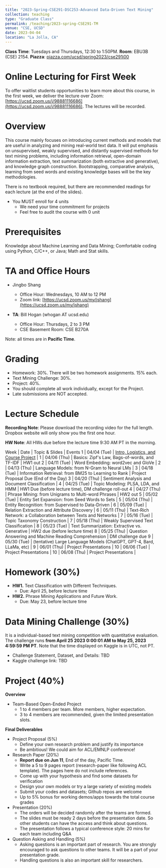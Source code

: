 ```yaml
---
title: "2023-Spring-CSE291-DSC253-Advanced Data-Driven Text Mining"
collection: teaching
type: "Graduate Class"
permalink: /teaching/2023-spring-CSE291-TM
venue: "CSE, UCSD"
date: 2023-04-04
location: "La Jolla, CA"
---
```


**Class Time**: Tuesdays and Thursdays, 12:30 to 1:50PM.  **Room**: EBU3B (CSE) 2154.  **Piazza**: [piazza.com/ucsd/spring2023/cse291i00](https://piazza.com/ucsd/spring2023/cse291i00)


Online Lecturing for First Week
======

To offer waitlist students opportunities to learn more about this course, in the first week, we deliver the lecture over Zoom: [https://ucsd.zoom.us/j/98881116686](https://ucsd.zoom.us/j/98881116686). The lectures will be recorded. 

Overview
======

This course mainly focuses on introducing current methods and models that are useful in analyzing and mining real-world text data. It will put emphasis on unsupervised, weakly supervised, and distantly supervised methods for text mining problems, including information retrieval, open-domain information extraction, text summarization (both extractive and generative), and knowledge graph construction. Bootstrapping, comparative analysis, learning from seed words and existing knowledge bases will be the key methodologies.

There is no textbook required, but there are recommended readings for each lecture (at the end of the slides).

- You MUST enroll for 4 units
    - We need your time commitment for projects
    - Feel free to audit the course with 0 unit


Prerequisites
======

Knowledge about Machine Learning and Data Mining; Comfortable coding using Python, C/C++, or Java; Math and Stat skills.

TA and Office Hours
======

- Jingbo Shang
    - Office Hour: Wednesdays, 10 AM to 12 PM
    - Zoom link: [https://ucsd.zoom.us/my/jshang](https://ucsd.zoom.us/my/jshang)

- **TA**: Bill Hogan (whogan AT ucsd.edu)
    - Office Hour: Thursdays, 2 to 3 PM
    - CSE Basement Room: CSE B270A

Note: all times are in **Pacific Time**.

Grading
======

- Homework: 30%. There will be two homework assignments. 15% each. 
- Text Mining Challenge: 30%.
- Project: 40%.
- You should complete all work individually, except for the Project.
- Late submissions are NOT accepted.

Lecture Schedule
======

**Recording Note**: Please download the recording video for the full length. Dropbox website will only show you the first one hour.

**HW Note**: All HWs due before the lecture time 9:30 AM PT in the morning. 

Week | Date        | Topic & Slides                                                  | Events
1    | 04/04 (Tue) | [Intro, Logistics, and Course Project](https://www.dropbox.com/sh/nszfnsi4jendkch/AADGxuRRC_vSkp7bXCKQRE7Da?dl=0) |
1    | 04/06 (Thu) | Basics: Zipf's Law, Bags-of-words, and TF-IDF | HW1 out
2    | 04/11 (Tue) | Word Embedding: word2vec and GloVe |
2    | 04/13 (Thu) | Language Models: from N-Gram to Neural LMs |
3    | 04/18 (Tue) | Information Retrieval: from BM25 to Learning to Rank | Project Proposal Due (End of the Day)
3    | 04/20 (Thu) | Sentiment Analysis and Document Classification |
4    | 04/25 (Tue) | Topic Modeling: PLSA, LDA, and HMM | HW1 Due (before lecture time), DM challenge roll-out
4    | 04/27 (Thu) | Phrase Mining: from Unigrams to Multi-word Phrases | HW2 out
5    | 05/02 (Tue) | Entity Set Expansion: from Seed Words to Sets |
5    | 05/04 (Thu) | Entity Recognition: from Supervised to Data-Driven |
6    | 05/09 (Tue) | Relation Extraction and Attribute Discovery |
6    | 05/11 (Thu) | Text-Rich Network: a Collaboration between Texts and Networks |
7    | 05/16 (Tue) | Topic Taxonomy Construction |
7    | 05/18 (Thu) | Weakly Supervised Text Classification |
8    | 05/23 (Tue) | Text Summarization: Extractive vs. Generative | HW2 due (before lecture time)
8    | 05/25 (Thu) | Question Answering and Machine Reading Comprehension | DM challenge due
9    | 05/30 (Tue) | (tentative) Large Language Models (ChatGPT, GPT-4, Bard, LLaMa, etc) | 
9    | 06/01 (Thu) | Project Presentations                                           |
10   | 06/06 (Tue) | Project Presentations                                           |
10   | 06/08 (Thu) | Project Presentations                                           |

Homework (30%)
======

- **HW1.** Text Classification with Different Techniques. 
    - Due: April 25, before lecture time
- **HW2.** Phrase Mining Applications and Future Work. 
    - Due: May 23, before lecture time

Data Mining Challenge (30%)
======

It is a individual-based text mining competition with quantitative evaluation. 
The challenge runs **from April 25 2023 0:00:01 AM to May 25, 2023 4:59:59 PM PT**. Note that the time displayed on Kaggle is in UTC, not PT.

- Challenge Statement, Dataset, and Details: TBD
- Kaggle challenge link: TBD

Project (40%)
======

**Overview**
- Team-Based Open-Ended Project
    - 1 to 4 members per team. More members, higher expectation.
    - 3 to 4 members are recommended, given the limited presentation slots.

**Final Deliverables**
- Project Proposal (5%)
    - Define your own research problem and justify its importance
    - Be ambitious! We could aim for ACL/EMNLP conference!
- Research Paper (20%)
    - **Report due on Jun 11**, End of the day, Pacific Time. 
    - Write a 5 to 9 pages report (research-paper like following ACL template). The pages here do not include references.
    - Come up with your hypothesis and find some datasets for verification
    - Design your own models or try a large variety of existing models
    - Submit your codes and datasets; Github repos are welcome
    - Up to 5% bonus for working demos/apps towards the total course grades
- Presentation (20%)
    - The orders will be decided randomly after the teams are formed.
    - The slides must be ready 2 days before the presentation date. So other students can have the access and think about questions.
    - The presentation follows a typical conference style: 20 mins for each team including Q&A
- Question Asking and Handling (5%)
    - Asking questions is an important part of research. You are strongly encouraged to ask 
    questions to other teams. It will be a part of your presentation grade.
    - Handling questions is also an important skill for researchers. 
